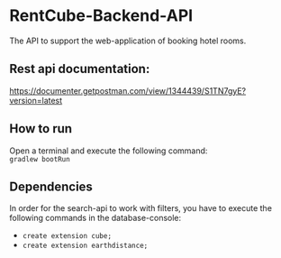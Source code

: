 # RentCube-Backend-API
The API to support the web-application of booking hotel rooms.
<br/>

## Rest api documentation:
https://documenter.getpostman.com/view/1344439/S1TN7gyE?version=latest
<br/>

## How to run
Open a terminal and execute the following command:<br/>
`gradlew bootRun`
<br/>

## Dependencies
In order for the search-api to work with filters, you have to execute the following commands in the database-console:<br/>
- `create extension cube;`
- `create extension earthdistance;`
<br/>
